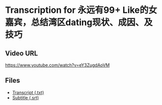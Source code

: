 # Transcription for 永远有99+ Like的女嘉宾，总结湾区dating现状、成因、及技巧
## Video URL
https://www.youtube.com/watch?v=eY3ZugdAoVM
 
## Files
- [Transcript (.txt)](./transcript.txt)
- [Subtitle (.srt)](./transcript.srt)
